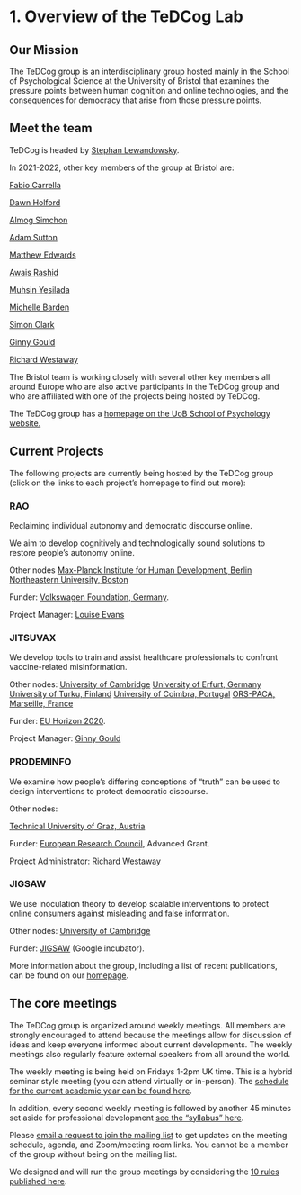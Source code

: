 # 1. Overview of the TeDCog Lab

## Our Mission

The TeDCog group is an interdisciplinary group hosted mainly in the School of Psychological Science at the University of Bristol that examines the pressure points between human cognition and online technologies, and the consequences for democracy that arise from those pressure points. 

## Meet the team

TeDCog is headed by [Stephan Lewandowsky](https://www.cogsciwa.com/). 

In 2021-2022, other key members of the group at Bristol are: 

[Fabio Carrella](https://research-information.bris.ac.uk/en/persons/fabio-carrella) 

[Dawn Holford](https://research-information.bris.ac.uk/en/persons/dawn-holford) 

[Almog Simchon](https://almogsi.com/) 

[Adam Sutton](https://research-information.bris.ac.uk/en/persons/adam-j-sutton-2) 

[Matthew Edwards](https://research-information.bris.ac.uk/en/persons/matthew-edwards)

[Awais Rashid](https://research-information.bris.ac.uk/en/persons/awais-rashid)

[Muhsin Yesilada](https://research-information.bris.ac.uk/en/persons/muhsin-yesilada)

[Michelle Barden](https://research-information.bris.ac.uk/en/persons/michelle-l-barden)

[Simon Clark](https://research-information.bris.ac.uk/en/persons/simon-clark)

[Ginny Gould](https://www.bristol.ac.uk/people/person/Ginny-Gould-a23a5a2c-786f-4063-a2b7-a566a3768306/)

[Richard Westaway](https://www.bristol.ac.uk/people/person/Richard-Westaway-4e46888d-591b-4d0b-a66d-9ed21a3e939c/)

The Bristol team is working closely with several other key members all around Europe who are also active participants in the TeDCog group and who are affiliated with one of the projects being hosted by TeDCog.  

The TeDCog group has a [homepage on the UoB School of Psychology website.](https://sks.to/tedcog)  
    
## Current Projects
The following projects are currently being hosted by the TeDCog group (click on the links to each project’s homepage to find out more):
    
### RAO 
Reclaiming individual autonomy and democratic discourse online.
    
We aim to develop cognitively and technologically sound solutions to restore people’s autonomy online. 

Other nodes
[Max-Planck Institute for Human Development, Berlin](https://www.mpg.de/11761628/profile-visions)
[Northeastern University, Boston](https://research.northeastern.edu/#_ga=2.87218588.583994968.1655376565-198303119.1655376564)

Funder: [Volkswagen Foundation, Germany](https://www.volkswagenstiftung.de/en/funding/for-applicants/information-for-applicants-from-abroad). 

Project Manager: [Louise Evans](https://www.bristol.ac.uk/people/person/Louise-Evans-2e206e72-e7c9-4fd0-8a2a-43834dc5063e/)
    
### JITSUVAX
We develop tools to train and assist healthcare professionals to confront vaccine-related misinformation. 

Other nodes: 
[University of Cambridge](https://www.cam.ac.uk/research?ucam-ref=home-menu)
[University of Erfurt, Germany](https://www.uni-erfurt.de/en/research/researching/research-projects?l=1&id=1494&tx_solr[q]=JITSUVAX)
[University of Turku, Finland](https://www.utu.fi/en/research)
[University of Coimbra, Portugal](https://www.uc.pt/en/research/)
[ORS-PACA, Marseille, France](http://www.orspaca.org/)

Funder: [EU Horizon 2020](https://ec.europa.eu/info/research-and-innovation/funding/funding-opportunities/funding-programmes-and-open-calls/horizon-2020_en).

Project Manager: [Ginny Gould](https://www.bristol.ac.uk/people/person/Ginny-Gould-a23a5a2c-786f-4063-a2b7-a566a3768306/)
    
### PRODEMINFO 
We examine how people’s differing conceptions of “truth” can be used to design interventions to protect democratic discourse.
    
Other nodes: 
    
[Technical University of Graz, Austria](https://www.tugraz.at/en/research/focus-on-research/)  

Funder: [European Research Council](https://erc.europa.eu/), Advanced Grant.

Project Administrator: [Richard Westaway](https://www.bristol.ac.uk/people/person/Richard-Westaway-4e46888d-591b-4d0b-a66d-9ed21a3e939c/)
    
### JIGSAW
We use inoculation theory to develop scalable interventions to protect online consumers against misleading and false information. 

Other nodes: [University of Cambridge](https://www.cam.ac.uk/research?ucam-ref=home-menu)

Funder: [JIGSAW](https://jigsaw.google.com/) (Google incubator).

More information about the group, including a list of recent publications, can be found on our [homepage](https://sks.to/tedcog). 

## The core meetings
The TeDCog group is organized around weekly meetings. All members are strongly encouraged to attend because the meetings allow for discussion of ideas and keep everyone informed about current developments. The weekly meetings also regularly feature external speakers from all around the world.
    
The weekly meeting is being held on Fridays 1-2pm UK time. This is a hybrid seminar style meeting (you can attend virtually or in-person). The [schedule for the current academic year can be found here](https://airtable.com/shr9zVcDu6SmdeTen).
    
In addition, every second weekly meeting is followed by another 45 minutes set aside for professional development [see the “syllabus” here](https://airtable.com/invite/l?inviteId=inv7rEmtOlhHyyWJq&inviteToken=9a8d1d51585496e07e55e6bc7c8e1628634ffeb97f167ff64df1b26fc8c018f7&utm_source=email). 

Please [email a request to join the mailing list](mailto:TeDCog@bristol.ac.uk) to get updates on the meeting schedule, agenda, and Zoom/meeting room links. You cannot be a member of the group without being on the mailing list.

We designed and will run the group meetings by considering the [10 rules published here](https://dx.doi.org/10.1371/journal.pcbi.1008953).

<!--**Have kept this in as we may want to expand the team and include more here using the template format**

<span style="color:red"> **Past projects:** 
 
````{panels}
:column: col-lg-4 px-2 py-2

---
![<RESEARCHER 1 NAME>](https://www.beckenhamrunning.co.uk/wp-content/uploads/2020/02/Person-silhouette.png)
^^^

**`<RESEARCHER 1 NAME>`**  
_Research Software Engineer_  
[{fa}`at`](mailto:USERNAME@ORGANIZATION.NET)
[{fa}`linkedin,style=fab`](https://www.linkedin.com)
[{fa}`twitter,style=fab`](https://twitter.com/)
[{fa}`researchgate,style=fab`](https://www.researchgate.net/)
[{fa}`orcid,style=fab`](https://orcid.org/)
[{fa}`github,style=fab`](https://www.github.com)

About me... `<NAME>` has a background in `<BACKGROUND>` and works with `<COLLABORATORS AND COMMUNITIES>` on `<FOCUS OF RESEARCH>`.
They enjoy `<HOBBIES>` and recently took part in `<FUN THING>`.

**Research:** 
- `<RESEARCH INTERESTS>`
-->

